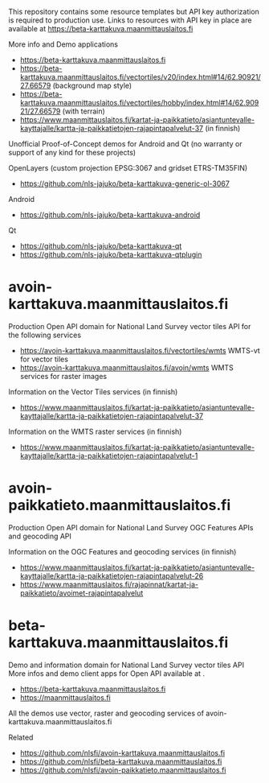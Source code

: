
This repository contains some resource templates but API key authorization is required to production use.
Links to resources with API key in place are available at <https://beta-karttakuva.maanmittauslaitos.fi> 

More info and Demo applications 

- <https://beta-karttakuva.maanmittauslaitos.fi>
- <https://beta-karttakuva.maanmittauslaitos.fi/vectortiles/v20/index.html#14/62.90921/27.66579> (background map style)
- <https://beta-karttakuva.maanmittauslaitos.fi/vectortiles/hobby/index.html#14/62.90921/27.66579> (with terrain)
- <https://www.maanmittauslaitos.fi/kartat-ja-paikkatieto/asiantuntevalle-kayttajalle/kartta-ja-paikkatietojen-rajapintapalvelut-37>  (in finnish)


Unofficial Proof-of-Concept demos for Android and Qt (no warranty or support of any kind for these projects)

OpenLayers (custom projection EPSG:3067 and gridset ETRS-TM35FIN)
- <https://github.com/nls-jajuko/beta-karttakuva-generic-ol-3067>

Android

- <https://github.com/nls-jajuko/beta-karttakuva-android>

Qt

- <https://github.com/nls-jajuko/beta-karttakuva-qt>
- <https://github.com/nls-jajuko/beta-karttakuva-qtplugin>


# avoin-karttakuva.maanmittauslaitos.fi

Production Open API domain for National Land Survey vector tiles API for the following services

- <https://avoin-karttakuva.maanmittauslaitos.fi/vectortiles/wmts> WMTS-vt for vector tiles
- <https://avoin-karttakuva.maanmittauslaitos.fi/avoin/wmts> WMTS services for raster images


Information on the Vector Tiles services (in finnish)
- <https://www.maanmittauslaitos.fi/kartat-ja-paikkatieto/asiantuntevalle-kayttajalle/kartta-ja-paikkatietojen-rajapintapalvelut-37>

Information on the WMTS raster services  (in finnish)
- <https://www.maanmittauslaitos.fi/kartat-ja-paikkatieto/asiantuntevalle-kayttajalle/kartta-ja-paikkatietojen-rajapintapalvelut-1>

# avoin-paikkatieto.maanmittauslaitos.fi

Production Open API domain for National Land Survey OGC Features APIs and geocoding API

Information on the OGC Features and geocoding services (in finnish)
- <https://www.maanmittauslaitos.fi/kartat-ja-paikkatieto/asiantuntevalle-kayttajalle/kartta-ja-paikkatietojen-rajapintapalvelut-26> 
- <https://www.maanmittauslaitos.fi/rajapinnat/kartat-ja-paikkatieto/avoimet-rajapintapalvelut>


# beta-karttakuva.maanmittauslaitos.fi

Demo and information domain for National Land Survey vector tiles API
More infos and demo client apps for Open API available at . 

- <https://beta-karttakuva.maanmittauslaitos.fi> 
- <https://maanmittauslaitos.fi>

All the demos use vector, raster and geocoding services of avoin-karttakuva.maanmittauslaitos.fi

Related

- <https://github.com/nlsfi/avoin-karttakuva.maanmittauslaitos.fi>
- <https://github.com/nlsfi/beta-karttakuva.maanmittauslaitos.fi>
- <https://github.com/nlsfi/avoin-paikkatieto.maanmittauslaitos.fi>

